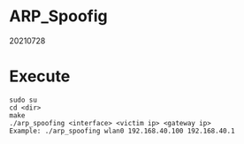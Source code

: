 # ARP_Spoofig
20210728

# Execute
```
sudo su
cd <dir>
make
./arp_spoofing <interface> <victim ip> <gateway ip>
Example: ./arp_spoofing wlan0 192.168.40.100 192.168.40.1
```
